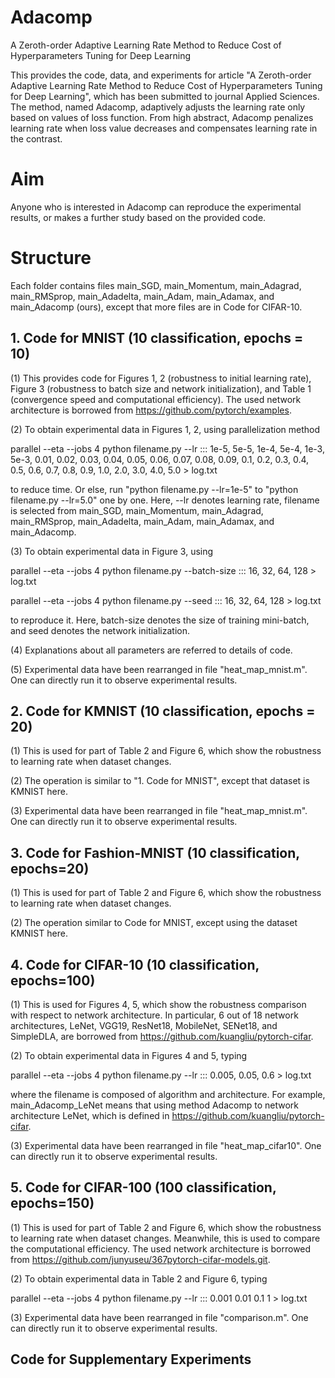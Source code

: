 # Adacomp
A Zeroth-order Adaptive Learning Rate Method to Reduce Cost of Hyperparameters Tuning for Deep Learning

This provides the code, data, and experiments for article "A Zeroth-order Adaptive Learning Rate Method to Reduce Cost of Hyperparameters Tuning for Deep Learning", which has been submitted to journal Applied Sciences. The method, named Adacomp, adaptively adjusts the learning rate only based on values of loss function. From high abstract, Adacomp penalizes learning rate when loss value decreases and compensates learning rate in the contrast. 

# Aim
Anyone who is interested in Adacomp can reproduce the experimental results, or makes a further study based on the provided code. 

# Structure
Each folder contains files main_SGD, main_Momentum, main_Adagrad, main_RMSprop, main_Adadelta, main_Adam, main_Adamax, and main_Adacomp (ours), 
except that more files are in Code for CIFAR-10. 

## 1. Code for MNIST (10 classification, epochs = 10)
(1) This provides code for Figures 1, 2 (robustness to initial learning rate), Figure 3 (robustness to batch size and network initialization), and Table 1 (convergence speed and computational efficiency). The used network architecture is borrowed from https://github.com/pytorch/examples. 

(2) To obtain experimental data in Figures 1, 2, using parallelization method 

parallel --eta --jobs 4 python filename.py --lr ::: 1e-5, 5e-5, 1e-4, 5e-4, 1e-3, 5e-3, 0.01, 0.02, 0.03, 0.04, 0.05, 0.06, 0.07, 0.08, 0.09, 0.1, 0.2, 0.3, 0.4, 0.5, 0.6, 0.7, 0.8, 0.9, 1.0, 2.0, 3.0, 4.0, 5.0 > log.txt

to reduce time. Or else, run "python filename.py --lr=1e-5" to "python filename.py --lr=5.0" one by one. Here, --lr denotes learning rate, filename is selected from main_SGD, main_Momentum, main_Adagrad, main_RMSprop, main_Adadelta, main_Adam, main_Adamax, and main_Adacomp.

(3) To obtain experimental data in Figure 3, using 

parallel --eta --jobs 4 python filename.py --batch-size ::: 16, 32, 64, 128 > log.txt

parallel --eta --jobs 4 python filename.py --seed ::: 16, 32, 64, 128 > log.txt

to reproduce it. Here, batch-size denotes the size of training mini-batch, and seed denotes the network initialization. 

(4) Explanations about all parameters are referred to details of code.

(5) Experimental data have been rearranged in file "heat_map_mnist.m". One can directly run it to observe experimental results. 
 ## 2. Code for KMNIST (10 classification, epochs = 20)
(1) This is used for part of Table 2 and Figure 6, which show the robustness to learning rate when dataset changes. 

(2) The operation is similar to "1. Code for MNIST", except that dataset is KMNIST here.

(3) Experimental data have been rearranged in file "heat_map_mnist.m". One can directly run it to observe experimental results.
## 3. Code for Fashion-MNIST (10 classification, epochs=20)
(1) This is used for part of Table 2 and Figure 6, which show the robustness to learning rate when dataset changes. 

(2) The operation similar to Code for MNIST, except using the dataset KMNIST here.

## 4. Code for CIFAR-10 (10 classification, epochs=100)
(1) This is used for Figures 4, 5, which show the robustness comparison with respect to network architecture. 
In particular, 6 out of 18 network architectures, LeNet, VGG19, ResNet18, MobileNet, SENet18, and SimpleDLA, are borrowed from https://github.com/kuangliu/pytorch-cifar.

(2) To obtain experimental data in Figures 4 and 5, typing 

parallel --eta --jobs 4 python filename.py --lr ::: 0.005, 0.05, 0.6 > log.txt

where the filename is composed of algorithm and architecture. 
For example, main_Adacomp_LeNet means that using method Adacomp to network architecture LeNet, which is defined in https://github.com/kuangliu/pytorch-cifar.

(3) Experimental data have been rearranged in file "heat_map_cifar10". One can directly run it to observe experimental results.

## 5. Code for CIFAR-100 (100 classification, epochs=150)
(1) This is used for part of Table 2 and Figure 6, which show the robustness to learning rate when dataset changes.
Meanwhile, this is used to compare the computational efficiency. 
The used network architecture is borrowed from https://github.com/junyuseu/367pytorch-cifar-models.git.

(2) To obtain experimental data in Table 2 and Figure 6, typing 

parallel --eta --jobs 4 python filename.py --lr ::: 0.001 0.01 0.1 1 > log.txt

(3) Experimental data have been rearranged in file "comparison.m". One can directly run it to observe experimental results.

## Code for Supplementary Experiments
# 
 
